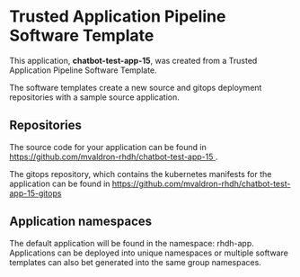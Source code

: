 # Trusted Application Pipeline Software Template

This application, **chatbot-test-app-15**, was created from a Trusted Application Pipeline Software Template.

The software templates create a new source and gitops deployment repositories with a sample source application. 

## Repositories

The source code for your application can be found in [https://github.com/mvaldron-rhdh/chatbot-test-app-15 ](https://github.com/mvaldron-rhdh/chatbot-test-app-15 ).
 
The gitops repository, which contains the kubernetes manifests for the application can be found in 
[https://github.com/mvaldron-rhdh/chatbot-test-app-15-gitops ](https://github.com/mvaldron-rhdh/chatbot-test-app-15-gitops ) 

## Application namespaces 

The default application will be found in the namespace: rhdh-app. Applications can be deployed into unique namespaces or multiple software templates can also bet generated into the same group namespaces.  